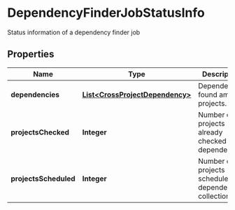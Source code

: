 

# DependencyFinderJobStatusInfo

Status information of a dependency finder job

## Properties

| Name | Type | Description | Notes |
|------------ | ------------- | ------------- | -------------|
|**dependencies** | [**List&lt;CrossProjectDependency&gt;**](CrossProjectDependency.md) | Dependencies found among projects. |  [optional] |
|**projectsChecked** | **Integer** | Number of projects already checked for dependencies |  [optional] |
|**projectsScheduled** | **Integer** | Number of projects scheduled for dependency collection |  [optional] |



